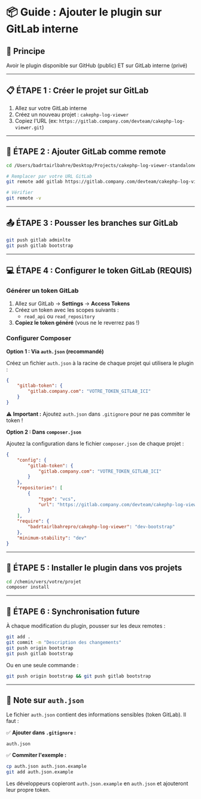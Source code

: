 # 📦 Guide : Ajouter le plugin sur GitLab interne

## 🎯 Principe
Avoir le plugin disponible sur GitHub (public) ET sur GitLab interne (privé)

---

## 📋 ÉTAPE 1 : Créer le projet sur GitLab

1. Allez sur votre GitLab interne
2. Créez un nouveau projet : `cakephp-log-viewer`
3. Copiez l'URL (ex: `https://gitlab.company.com/devteam/cakephp-log-viewer.git`)

---

## 🔧 ÉTAPE 2 : Ajouter GitLab comme remote

```bash
cd /Users/badrtairlbahre/Desktop/Projects/cakephp-log-viewer-standalone

# Remplacer par votre URL GitLab
git remote add gitlab https://gitlab.company.com/devteam/cakephp-log-viewer.git

# Vérifier
git remote -v
```

---

## 📤 ÉTAPE 3 : Pousser les branches sur GitLab

```bash
git push gitlab adminlte
git push gitlab bootstrap
```

---

## 💻 ÉTAPE 4 : Configurer le token GitLab (REQUIS)

### Générer un token GitLab

1. Allez sur GitLab → **Settings** → **Access Tokens**
2. Créez un token avec les scopes suivants :
   - `read_api` ou `read_repository`
3. **Copiez le token généré** (vous ne le reverrez pas !)

### Configurer Composer

**Option 1 : Via `auth.json` (recommandé)**

Créez un fichier `auth.json` à la racine de chaque projet qui utilisera le plugin :

```json
{
    "gitlab-token": {
        "gitlab.company.com": "VOTRE_TOKEN_GITLAB_ICI"
    }
}
```

⚠️ **Important :** Ajoutez `auth.json` dans `.gitignore` pour ne pas commiter le token !

**Option 2 : Dans `composer.json`**

Ajoutez la configuration dans le fichier `composer.json` de chaque projet :

```json
{
    "config": {
        "gitlab-token": {
            "gitlab.company.com": "VOTRE_TOKEN_GITLAB_ICI"
        }
    },
    "repositories": [
        {
            "type": "vcs",
            "url": "https://gitlab.company.com/devteam/cakephp-log-viewer.git"
        }
    ],
    "require": {
        "badrtairlbahrepro/cakephp-log-viewer": "dev-bootstrap"
    },
    "minimum-stability": "dev"
}
```

---

## 🚀 ÉTAPE 5 : Installer le plugin dans vos projets

```bash
cd /chemin/vers/votre/projet
composer install
```

---

## 🔄 ÉTAPE 6 : Synchronisation future

À chaque modification du plugin, pousser sur les deux remotes :

```bash
git add .
git commit -m "Description des changements"
git push origin bootstrap
git push gitlab bootstrap
```

Ou en une seule commande :
```bash
git push origin bootstrap && git push gitlab bootstrap
```

---

## 📝 Note sur `auth.json`

Le fichier `auth.json` contient des informations sensibles (token GitLab). Il faut :

✅ **Ajouter dans `.gitignore` :**
```
auth.json
```

✅ **Commiter l'exemple :**
```bash
cp auth.json auth.json.example
git add auth.json.example
```

Les développeurs copieront `auth.json.example` en `auth.json` et ajouteront leur propre token.

